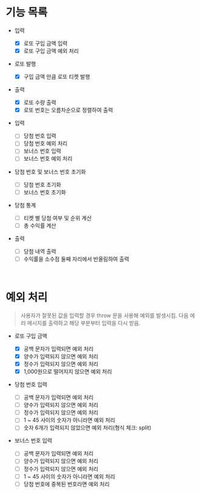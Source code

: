 # 기능 목록

- 입력

  - [x] 로또 구입 금액 입력
  - [x] 로또 구입 금액 예외 처리

- 로또 발행

  - [x] 구입 금액 만큼 로또 티켓 발행

- 출력

  - [x] 로또 수량 출력
  - [x] 로또 번호는 오름차순으로 정렬하여 출력

- 입력

  - [ ] 당첨 번호 입력
  - [ ] 당첨 번호 예외 처리
  - [ ] 보너스 번호 입력
  - [ ] 보너스 번호 예외 처리

- 당첨 번호 및 보너스 번호 초기화

  - [ ] 당첨 번호 초기화
  - [ ] 보너스 번호 초기화

- 당첨 통계

  - [ ] 티켓 별 당첨 여부 및 순위 계산
  - [ ] 총 수익률 계산

- 출력
  - [ ] 당첨 내역 출력
  - [ ] 수익률을 소수점 둘째 자리에서 반올림하여 출력

<br/>

# 예외 처리

> 사용자가 잘못된 값을 입력할 경우 throw 문을 사용해 예외를 발생시킴. 다음 에러 메시지를 출력하고 해당 부분부터 입력을 다시 받음.

- 로또 구입 금액

  - [x] 공백 문자가 입력되면 예외 처리
  - [x] 양수가 입력되지 않으면 예외 처리
  - [x] 정수가 입력되지 않으면 예외 처리
  - [x] 1,000원으로 떨어지지 않으면 예외 처리

- 당첨 번호 입력

  - [ ] 공백 문자가 입력되면 예외 처리
  - [ ] 양수가 입력되지 않으면 예외 처리
  - [ ] 정수가 입력되지 않으면 예외 처리
  - [ ] 1 ~ 45 사이의 숫자가 아니라면 예외 처리
  - [ ] 숫자 6개가 입력되지 않았으면 예외 처리(형식 체크: split)

- 보너스 번호 입력
  - [ ] 공백 문자가 입력되면 예외 처리
  - [ ] 양수가 입력되지 않으면 예외 처리
  - [ ] 정수가 입력되지 않으면 예외 처리
  - [ ] 1 ~ 45 사이의 숫자가 아니라면 예외 처리
  - [ ] 당첨 번호에 중복된 번호라면 예외 처리
